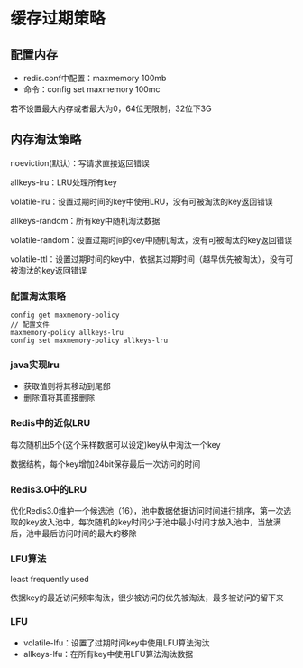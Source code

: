 # 缓存过期策略

## 配置内存

- redis.conf中配置：maxmemory 100mb
- 命令：config set maxmemory 100mc

若不设置最大内存或者最大为0，64位无限制，32位下3G

## 内存淘汰策略

noeviction(默认)：写请求直接返回错误

allkeys-lru：LRU处理所有key

volatile-lru：设置过期时间的key中使用LRU，没有可被淘汰的key返回错误

allkeys-random：所有key中随机淘汰数据

volatile-random：设置过期时间的key中随机淘汰，没有可被淘汰的key返回错误

volatile-ttl：设置过期时间的key中，依据其过期时间（越早优先被淘汰），没有可被淘汰的key返回错误

### 配置淘汰策略

```shell
config get maxmemory-policy
// 配置文件
maxmemory-policy allkeys-lru
config set maxmemory-policy allkeys-lru
```

### java实现lru

- 获取值则将其移动到尾部
- 删除值将其直接删除

### Redis中的近似LRU

每次随机出5个(这个采样数据可以设定)key从中淘汰一个key

数据结构，每个key增加24bit保存最后一次访问的时间

### Redis3.0中的LRU

优化Redis3.0维护一个候选池（16），池中数据依据访问时间进行排序，第一次选取的key放入池中，每次随机的key时间少于池中最小时间才放入池中，当放满后，池中最后访问时间的最大的移除

### LFU算法

least frequently used

依据key的最近访问频率淘汰，很少被访问的优先被淘汰，最多被访问的留下来

### LFU

- volatile-lfu：设置了过期时间key中使用LFU算法淘汰
- allkeys-lfu：在所有key中使用LFU算法淘汰数据

